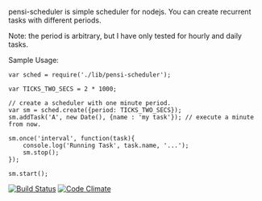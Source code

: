 pensi-scheduler is simple scheduler for nodejs.  You can create recurrent tasks with different 
periods.  

Note: the period is arbitrary, but I have only tested for hourly and daily tasks.

Sample Usage: 

	var sched = require('./lib/pensi-scheduler');
	
	var TICKS_TWO_SECS = 2 * 1000;
	
	// create a scheduler with one minute period.
	var sm = sched.create({period: TICKS_TWO_SECS});	
	sm.addTask('A', new Date(), {name : 'my task'}); // execute a minute from now.
	
	sm.once('interval', function(task){
	    console.log('Running Task', task.name, '...');
		sm.stop();
	});
	
	sm.start();

[![Build Status](https://secure.travis-ci.org/oocoder/pensi-scheduler.png?branch=master)](http://travis-ci.org/oocoder/pensi-scheduler)
[![Code Climate](https://codeclimate.com/github/oocoder/pensi-scheduler.png)](https://codeclimate.com/github/oocoder/pensi-scheduler)
